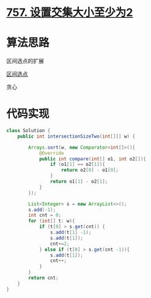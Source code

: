 # [757. 设置交集大小至少为2](https://leetcode.cn/problems/set-intersection-size-at-least-two/)





# 算法思路



区间选点的扩展



[区间选点](https://www.acwing.com/problem/content/907/)



贪心





# 代码实现



```java
class Solution {
    public int intersectionSizeTwo(int[][] w) {

        Arrays.sort(w, new Comparator<int[]>(){
            @Override
            public int compare(int[] o1, int o2[]){
                if (o1[1] == o2[1]){
                    return o2[0] - o1[0];
                }
                return o1[1] - o2[1];
            }
        });

        List<Integer> s = new ArrayList<>();
        s.add(-1);
        int cnt = 0;
        for (int[] t: w){
            if (t[0] > s.get(cnt)) {
                s.add(t[1] -1);
                s.add(t[1]);
                cnt+=2;
            } else if (t[0] > s.get(cnt -1)){
                s.add(t[1]);
                cnt++;
            }
        }
        return cnt;
    }
}
```

